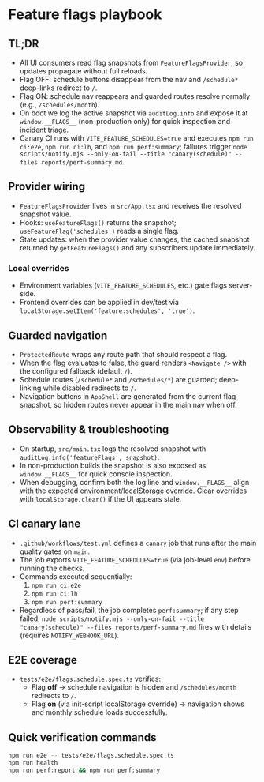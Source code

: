 # Feature flags playbook

## TL;DR

- All UI consumers read flag snapshots from `FeatureFlagsProvider`, so updates propagate without full reloads.
- Flag OFF: schedule buttons disappear from the nav and `/schedule*` deep-links redirect to `/`.
- Flag ON: schedule nav reappears and guarded routes resolve normally (e.g., `/schedules/month`).
- On boot we log the active snapshot via `auditLog.info` and expose it at `window.__FLAGS__` (non-production only) for quick inspection and incident triage.
- Canary CI runs with `VITE_FEATURE_SCHEDULES=true` and executes `npm run ci:e2e`, `npm run ci:lh`, and `npm run perf:summary`; failures trigger `node scripts/notify.mjs --only-on-fail --title "canary(schedule)" --files reports/perf-summary.md`.

## Provider wiring

- `FeatureFlagsProvider` lives in `src/App.tsx` and receives the resolved snapshot value.
- Hooks: `useFeatureFlags()` returns the snapshot; `useFeatureFlag('schedules')` reads a single flag.
- State updates: when the provider value changes, the cached snapshot returned by `getFeatureFlags()` and any subscribers update immediately.

### Local overrides

- Environment variables (`VITE_FEATURE_SCHEDULES`, etc.) gate flags server-side.
- Frontend overrides can be applied in dev/test via `localStorage.setItem('feature:schedules', 'true')`.

## Guarded navigation

- `ProtectedRoute` wraps any route path that should respect a flag.
- When the flag evaluates to false, the guard renders `<Navigate />` with the configured fallback (default `/`).
- Schedule routes (`/schedule*` and `/schedules/*`) are guarded; deep-linking while disabled redirects to `/`.
- Navigation buttons in `AppShell` are generated from the current flag snapshot, so hidden routes never appear in the main nav when off.

## Observability & troubleshooting

- On startup, `src/main.tsx` logs the resolved snapshot with `auditLog.info('featureFlags', snapshot)`.
- In non-production builds the snapshot is also exposed as `window.__FLAGS__` for quick console inspection.
- When debugging, confirm both the log line and `window.__FLAGS__` align with the expected environment/localStorage override. Clear overrides with `localStorage.clear()` if the UI appears stale.

## CI canary lane

- `.github/workflows/test.yml` defines a `canary` job that runs after the main quality gates on `main`.
- The job exports `VITE_FEATURE_SCHEDULES=true` (via job-level `env`) before running the checks.
- Commands executed sequentially:
  1. `npm run ci:e2e`
  2. `npm run ci:lh`
  3. `npm run perf:summary`
- Regardless of pass/fail, the job completes `perf:summary`; if any step failed, `node scripts/notify.mjs --only-on-fail --title "canary(schedule)" --files reports/perf-summary.md` fires with details (requires `NOTIFY_WEBHOOK_URL`).

## E2E coverage

- `tests/e2e/flags.schedule.spec.ts` verifies:
  - Flag **off** → schedule navigation is hidden and `/schedules/month` redirects to `/`.
  - Flag **on** (via init-script localStorage override) → navigation shows and monthly schedule loads successfully.

## Quick verification commands

```bash
npm run e2e -- tests/e2e/flags.schedule.spec.ts
npm run health
npm run perf:report && npm run perf:summary
```
